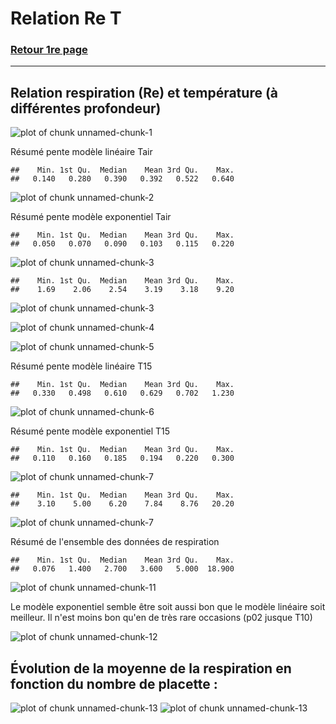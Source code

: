Relation Re T
========================================================

### <a href="../TOC_VS.html"> Retour 1re page </a>

***









## Relation respiration (Re) et température (à différentes profondeur)

![plot of chunk unnamed-chunk-1](figure/unnamed-chunk-1.png) 


Résumé pente modèle linéaire Tair


```
##    Min. 1st Qu.  Median    Mean 3rd Qu.    Max. 
##   0.140   0.280   0.390   0.392   0.522   0.640
```

![plot of chunk unnamed-chunk-2](figure/unnamed-chunk-2.png) 


Résumé pente modèle exponentiel Tair


```
##    Min. 1st Qu.  Median    Mean 3rd Qu.    Max. 
##   0.050   0.070   0.090   0.103   0.115   0.220
```

![plot of chunk unnamed-chunk-3](figure/unnamed-chunk-31.png) 

```
##    Min. 1st Qu.  Median    Mean 3rd Qu.    Max. 
##    1.69    2.06    2.54    3.19    3.18    9.20
```

![plot of chunk unnamed-chunk-3](figure/unnamed-chunk-32.png) 




![plot of chunk unnamed-chunk-4](figure/unnamed-chunk-4.png) 


![plot of chunk unnamed-chunk-5](figure/unnamed-chunk-5.png) 



Résumé pente modèle linéaire T15


```
##    Min. 1st Qu.  Median    Mean 3rd Qu.    Max. 
##   0.330   0.498   0.610   0.629   0.702   1.230
```

![plot of chunk unnamed-chunk-6](figure/unnamed-chunk-6.png) 



Résumé pente modèle exponentiel T15


```
##    Min. 1st Qu.  Median    Mean 3rd Qu.    Max. 
##   0.110   0.160   0.185   0.194   0.220   0.300
```

![plot of chunk unnamed-chunk-7](figure/unnamed-chunk-71.png) 

```
##    Min. 1st Qu.  Median    Mean 3rd Qu.    Max. 
##    3.10    5.00    6.20    7.84    8.76   20.20
```

![plot of chunk unnamed-chunk-7](figure/unnamed-chunk-72.png) 


Résumé de l'ensemble des données de respiration

```
##    Min. 1st Qu.  Median    Mean 3rd Qu.    Max. 
##   0.076   1.400   2.700   3.600   5.000  18.900
```











![plot of chunk unnamed-chunk-11](figure/unnamed-chunk-11.png) 


Le modèle exponentiel semble être soit aussi bon que le modèle linéaire soit meilleur. Il n'est moins bon qu'en de très rare occasions (p02 jusque T10)

![plot of chunk unnamed-chunk-12](figure/unnamed-chunk-12.png) 



## Évolution de la moyenne de la respiration en fonction du nombre de placette : 
![plot of chunk unnamed-chunk-13](figure/unnamed-chunk-131.png) ![plot of chunk unnamed-chunk-13](figure/unnamed-chunk-132.png) 


